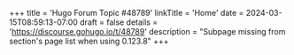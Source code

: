 +++
title = 'Hugo Forum Topic #48789'
linkTitle = 'Home'
date = 2024-03-15T08:59:13-07:00
draft = false
details = 'https://discourse.gohugo.io/t/48789'
description = "Subpage missing from section's page list when using 0.123.8"
+++
